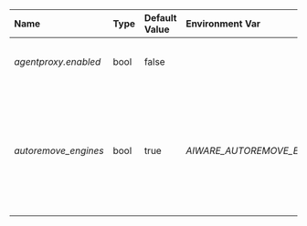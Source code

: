 | Name | Type | Default Value | Environment Var | Description |
 | :--- | :--- | :--- | :--- | :--- |
 | *agentproxy.enabled* | bool | false |  | The enabled flag for agent proxy |
| *autoremove_engines* | bool | true | _AIWARE_AUTOREMOVE_ENGINES_ | If enabled, the docker container for engine instances will be removed after the engine instance completes |
